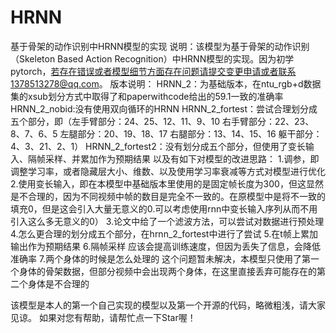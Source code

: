 # HRNN
基于骨架的动作识别中HRNN模型的实现
说明：该模型为基于骨架的动作识别（Skeleton Based Action Recognition）中HRNN模型的实现。因为初学pytorch，若存在错误或者模型细节方面存在问题请提交变更申请或者联系1378513278@qq.com。
版本说明：
HRNN_2：为基础版本，在ntu_rgb+d数据集的xsub划分方式中取得了和paperwithcode给出的59.1一致的准确率
HRNN_2_nobid:没有使用双向循环的HRNN
HRNN_2_fortest：尝试合理划分成五个部分，即（左手臂部分：24、25、12、11、9、10   右手臂部分：22、23、8、7、6、5   左腿部分：20、19、18、17    右腿部分：13、14、15、16    躯干部分：4、3、21、2、1）
HRNN_2_fortest2：没有划分成五个部分，但使用了变长输入、隔帧采样、并累加作为预期结果
以及有如下对模型的改进思路：
1.调参，即调整学习率，或者隐藏层大小、维数、以及使用学习率衰减等方式对模型进行优化
2.使用变长输入，即在本模型中基础版本里使用的是固定帧长度为300，但这显然是不合理的，因为不同视频中帧的数目是完全不一致的。在原模型中是将不一致的填充0，但是这会引入大量无意义的0.可以考虑使用rnn中变长输入序列从而不用引入这么多无意义的0）
3.论文中给了一个滤波方法，可以尝试对数据进行预处理
4.怎么更合理的划分成五个部分，在hrnn_2_fortest中进行了尝试
5.在t帧上累加输出作为预期结果
6.隔帧采样    应该会提高训练速度，但因为丢失了信息，会降低准确率
7.两个身体的时候是怎么处理的  这个问题暂未解决，本模型只使用了第一个身体的骨架数据，但部分视频中会出现两个身体，在这里直接丢弃可能存在的第二个身体是不合理的

该模型是本人的第一个自己实现的模型以及第一个开源的代码，略微粗浅，请大家见谅。
如果对您有帮助，请帮忙点一下Star喔！
